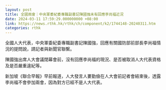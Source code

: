 ```yaml
---
layout: post
title: 全國兩會｜中央軍委紀委專職副書記陳國強未有回應李尚福近況
date: 2024-03-11 17:59:29.000000000 +08:00
link: https://news.rthk.hk/rthk/ch/component/k2/1744148-20240311.htm
categories: rthk
---
```


全國人大代表，中央軍委紀委專職副書記陳國強，回應有關國防部前部長李尚福情況的提問說，請記者與新聞官聯繫。

陳國強出席人大會議閉幕會前，沒有回應李尚福的現況、是否被取消人大代表資格及是否嚴重違紀等。

新加坡《聯合早報》早前報道，人大發言人婁勤儉在人大會前記者會結束後，透露李尚福不會參加兩會，因為對方已經不是人大代表。

